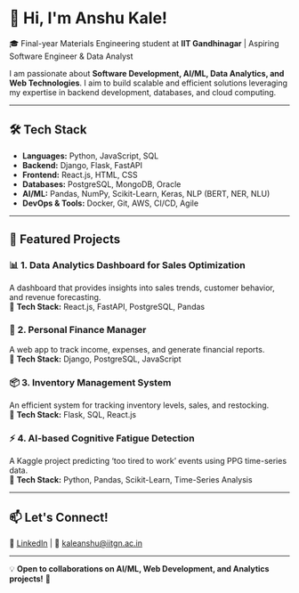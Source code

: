 # 👋 Hi, I'm Anshu Kale!  
🎓 Final-year Materials Engineering student at **IIT Gandhinagar** | Aspiring Software Engineer & Data Analyst  

I am passionate about **Software Development, AI/ML, Data Analytics, and Web Technologies**. I aim to build scalable and efficient solutions leveraging my expertise in backend development, databases, and cloud computing.  

---

## 🛠️ Tech Stack  
- **Languages:** Python, JavaScript, SQL  
- **Backend:** Django, Flask, FastAPI  
- **Frontend:** React.js, HTML, CSS  
- **Databases:** PostgreSQL, MongoDB, Oracle  
- **AI/ML:** Pandas, NumPy, Scikit-Learn, Keras, NLP (BERT, NER, NLU)  
- **DevOps & Tools:** Docker, Git, AWS, CI/CD, Agile  

---

## 🚀 Featured Projects  
### 📊 **1. Data Analytics Dashboard for Sales Optimization**  
A dashboard that provides insights into sales trends, customer behavior, and revenue forecasting.  
🔹 **Tech Stack:** React.js, FastAPI, PostgreSQL, Pandas

### 🏦 **2. Personal Finance Manager**  
A web app to track income, expenses, and generate financial reports.  
🔹 **Tech Stack:** Django, PostgreSQL, JavaScript

### 📦 **3. Inventory Management System**  
An efficient system for tracking inventory levels, sales, and restocking.  
🔹 **Tech Stack:** Flask, SQL, React.js

### ⚡ **4. AI-based Cognitive Fatigue Detection**  
A Kaggle project predicting ‘too tired to work’ events using PPG time-series data.  
🔹 **Tech Stack:** Python, Pandas, Scikit-Learn, Time-Series Analysis


---
## 📫 Let's Connect!  
🔗 [LinkedIn](https://www.linkedin.com/in/anshu-kale/) | 📧 kaleanshu@iitgn.ac.in 

---

💡 **Open to collaborations on AI/ML, Web Development, and Analytics projects!** 🚀  
